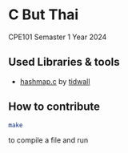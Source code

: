 # C But Thai

CPE101 Semaster 1 Year 2024

## Used Libraries & tools

- [hashmap.c](https://github.com/tidwall/hashmap.c) by [tidwall](https://github.com/tidwall)

## How to contribute

```bash
make
```

to compile a file and run
